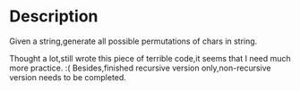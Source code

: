 # Description

Given a string,generate all possible permutations of chars in string.

Thought a lot,still wrote this piece of terrible code,it seems that I need much more practice. :(
Besides,finished recursive version only,non-recursive version needs to be completed.